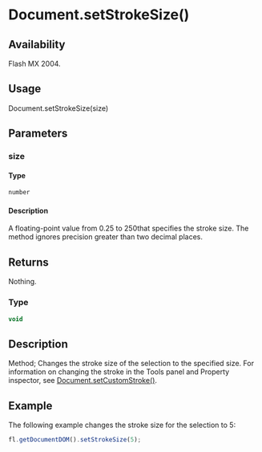 # Document.setStrokeSize()

## Availability

Flash MX 2004.

## Usage

Document.setStrokeSize(size)

## Parameters

### **size**

#### Type

```typescript
number
```

#### Description

A floating-point value from 0.25 to 250that specifies the stroke size. The method ignores precision greater than two decimal places.

## Returns

Nothing.

### Type

```typescript
void
```

## Description

Method; Changes the stroke size of the selection to the specified size. For information on changing the stroke in the Tools panel and Property inspector, see [Document.setCustomStroke()](../Document_object/Document480.md).

## Example

The following example changes the stroke size for the selection to 5:

```javascript
fl.getDocumentDOM().setStrokeSize(5);
```
